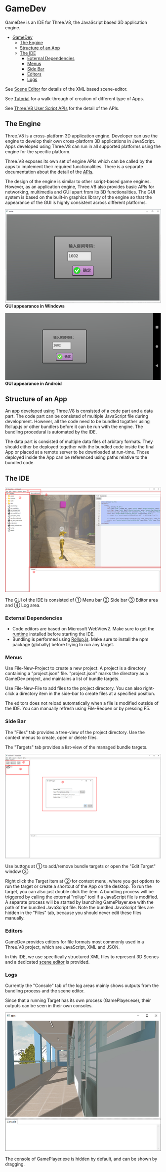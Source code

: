 # GameDev

GameDev is an IDE for Three.V8, the JavaScript based 3D application engine.
- [GameDev](#gamedev)
  - [The Engine](#the-engine)
  - [Structure of an App](#structure-of-an-app)
  - [The IDE](#the-ide)
    - [External Dependencies](#external-dependencies)
    - [Menus](#menus)
    - [Side Bar](#side-bar)
    - [Editors](#editors)
    - [Logs](#logs)

See [Scene Editor](scene_editor.html) for details of the XML based scene-editor.

See [Tutorial](tutorials.html) for a walk-through of creation of different type of Apps.

See [Three.V8 User Script APIs](api/index.html) for the detail of the APIs.

## The Engine

Three.V8 is a cross-platform 3D application engine. 
Developer can use the engine to develop their own cross-platform 3D applications in JavaScript.
Apps developed using Three.V8 can run in all supported platforms using the engine for the specific platform. 

Three.V8 exposes its own set of engine APIs which can be called by the apps to implement their required functionalities.
There is a separate documentation about the detail of the [APIs](api/index.html).

The design of the engine is similar to other script-based game engines. 
However, as an application engine, Three.V8 also provides basic APIs for networking, multimedia and GUI apart from its 3D functionalities.
The GUI system is based on the built-in graphics library of the engine so that the appearance of the GUI is highly consistent across different platforms.

![](UIWin.jpg)
**GUI appearance in Windows**

![](UIAndroid.png)
**GUI appearance in Android**

## Structure of an App

An app developed using Three.V8 is consisted of a code part and a data part. 
The code part can be consisted of multiple JavaScript file during development. 
However, all the code need to be bundled togather using Rollup.js or other bundlers
before it can be run with the engine. The bundling procedural is automated by the IDE.

The data part is consisted of multiple data files of arbitary formats. They should either be deployed together 
with the bundled code inside the final App or placed at a remote server to be downloaded at run-time.
Those deployed inside the App can be referenced using paths relative to the bundled code.

## The IDE

![](UILayout.jpg)

The GUI of the IDE is consisted of ① Menu bar ② Side bar ③ Editor area and ④ Log area.

### External Dependencies

* Code editors are based on Microsoft WebView2. Make sure to get the [runtime](https://developer.microsoft.com/en-us/microsoft-edge/webview2/) installed before starting the IDE.
* Bundling is performed using [Rollup.js](https://rollupjs.org/). Make sure to install the npm package (globally) before trying to run any target.

### Menus

Use File-New-Project to create a new project. A project is a directory containing a "project.json" file. "project.json" marks the directory as a GameDev project, and maintains a list of bundle targets.

Use File-New-File to add files to the project directory. You can also right-click a directory item in the side-bar to create files at a specified position.

The editors does not reload automatically when a file is modified outside of the IDE. You can manually refresh using File-Reopen or by pressing F5.

### Side Bar

The "Files" tab provides a tree-view of the project directory. Use the context menus to create, open or delete files.

The "Targets" tab provides a list-view of the managed bundle targets. 

![](Targets.jpg)

Use buttons at ① to add/remove bundle targets or open the "Edit Target" window ③.

Right click the Target item at ② for context menu, where you get options to run the target or create a shortcut of the App on the desktop. To run the target, you can also just double click the item. A bundling process will be triggered by calling the external "rollup" tool if a JavaScript file is modified. A separate process will be started by launching GamePlayer.exe with the path of the bundled JavaScript file. Note the bundled JavaScript files are hidden in the "Files" tab, because you should never edit these files manually.

### Editors

GameDev provides editors for file formats most commonly used in a Three.V8 project, which are JavaScript, XML and JSON. 

In this IDE, we use specifically structured XML files to represent 3D Scenes and a dedicated [scene editor](scene_editor.html) is provided.

### Logs 

Currently the "Console" tab of the log areas mainly shows outputs from the bundling process and the scene editor.

Since that a running Target has its own process (GamePlayer.exe), their outputs can be seen in their own consoles.

![](gameplayer.jpg)

The console of GamePlayer.exe is hidden by default, and can be shown by dragging.






